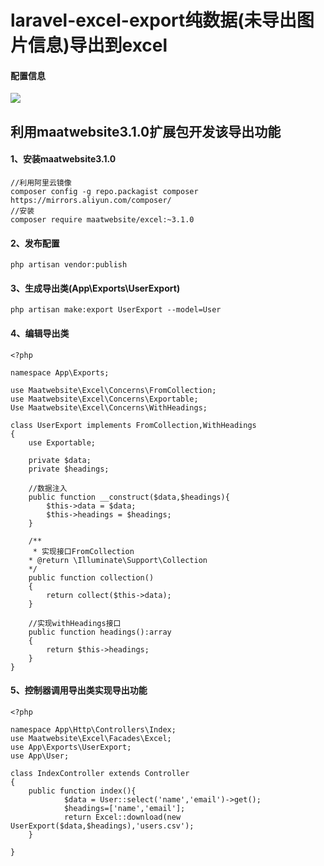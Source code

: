 # laravel-excel-export纯数据(未导出图片信息)导出到excel
#### 配置信息
![](https://i.imgur.com/9f5bfwF.png)

## 利用maatwebsite3.1.0扩展包开发该导出功能

#### 1、安装maatwebsite3.1.0
```
//利用阿里云镜像
composer config -g repo.packagist composer https://mirrors.aliyun.com/composer/
//安装
composer require maatwebsite/excel:~3.1.0
```

#### 2、发布配置
```
php artisan vendor:publish
```

#### 3、生成导出类(App\Exports\UserExport)
```
php artisan make:export UserExport --model=User
```

#### 4、编辑导出类
```
<?php

namespace App\Exports;

use Maatwebsite\Excel\Concerns\FromCollection;
use Maatwebsite\Excel\Concerns\Exportable;
Use Maatwebsite\Excel\Concerns\WithHeadings;

class UserExport implements FromCollection,WithHeadings
{
	use Exportable;

	private $data;
	private $headings;

	//数据注入
	public function __construct($data,$headings){
		$this->data = $data;
		$this->headings = $headings;
	}

    /**
     * 实现接口FromCollection
    * @return \Illuminate\Support\Collection
    */
    public function collection()
    {
        return collect($this->data);
    }

    //实现withHeadings接口
    public function headings():array
    {
    	return $this->headings;
    }
}

```

#### 5、控制器调用导出类实现导出功能
```
<?php

namespace App\Http\Controllers\Index;
use Maatwebsite\Excel\Facades\Excel;
use App\Exports\UserExport;
use App\User;

class IndexController extends Controller
{
    public function index(){
    		$data = User::select('name','email')->get();
    		$headings=['name','email'];
    		return Excel::download(new UserExport($data,$headings),'users.csv');
    }

}

```